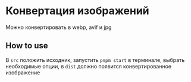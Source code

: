 # Конвертация изображений

Можно конвертировать в webp, avif и jpg

## How to use

В `src` положить исходник, запустить `pnpm start` в терминале, выбрать необходимые опции, в `dist` должно появится конвертированное изображение
